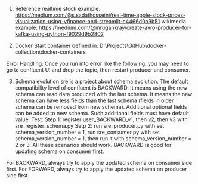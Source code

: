 1. Reference
realtime stock example:
https://medium.com/@s.sadathosseini/real-time-apple-stock-prices-visualization-using-yfinance-and-streamlit-c4466d0a9b51
wikimedia example:
https://medium.com/@mrugankray/create-avro-producer-for-kafka-using-python-f9029d9b2802


2. Docker
Start container defined in: D:\Projects\GitHub\docker-collection\docker-containers

Error Handling:
Once you run into error like the following, you may need to go to confluent UI and drop the topic, then restart producer and consumer. 
<!-- Traceback (most recent call last):
  File "D:\Projects\GitHub\kafka-basics\.venv\lib\site-packages\confluent_kafka\deserializing_consumer.py", line 110, in poll
    value = self._value_deserializer(value, ctx)
  File "D:\Projects\GitHub\kafka-basics\.venv\lib\site-packages\confluent_kafka\schema_registry\avro.py", line 415, in __call__        
    raise SerializationError("Unexpected magic byte {}. This message "
confluent_kafka.serialization.SerializationError: Unexpected magic byte 123. This message was not produced with a Confluent Schema Registry serializer

During handling of the above exception, another exception occurred:

Traceback (most recent call last):
  File "d:/Projects/GitHub/kafka-basics/src/stock_daily_confluent_consumer.py", line 37, in <module>
    msg = consumer.poll(1.0)
  File "D:\Projects\GitHub\kafka-basics\.venv\lib\site-packages\confluent_kafka\deserializing_consumer.py", line 112, in poll
    raise ValueDeserializationError(exception=se, kafka_message=msg)
confluent_kafka.error.ValueDeserializationError: KafkaError{code=_VALUE_DESERIALIZATION,val=-159,str="Unexpected magic byte 123. This message was not produced with a Confluent Schema Registry serializer"} -->


3. Schema evolution
sre is a project about schema evolution. 
The default compatibility level of confluent is BACKWARD. 
It means using the new schema can read data produced with the last schema. 
It means the new schema can have less fields than the last schema (fields in older schema can be removed from new schema). Additional optional fields can be added to new schema. Such additional fields must have default value. 
Test: 
  Step 1: register user_BACKWARD_v1, then v2, then v3 with sre_register_schema.py
  Setp 2: run sre_producer.py with set schema_version_number = 1, 
          run sre_consumer.py with set schema_version_number = 1, then run it with schema_version_number = 2 or 3. All these scenarios should work. 
  BACKWARD is good for updating schema on consumer first. 

For BACKWARD, always try to apply the updated schema on consumer side first.
For FORWARD, always try to apply the updated schema on producer side first.


